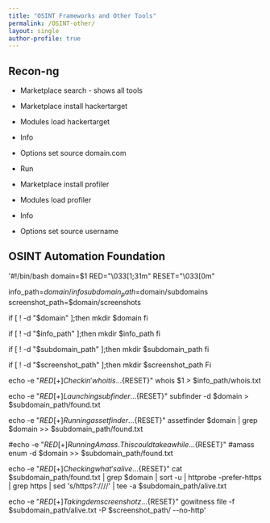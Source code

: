 ```yaml
---
title: "OSINT Frameworks and Other Tools"
permalink: /OSINT-other/
layout: single
author-profile: true
---
```


## Recon-ng
- Marketplace search - shows all tools
- Marketplace install hackertarget 
- Modules load hackertarget
- Info
- Options set source domain.com
- Run

- Marketplace install profiler
- Modules load profiler
- Info
- Options set source username

## OSINT Automation Foundation

'#!/bin/bash 
domain=$1 
RED="\033[1;31m" 
RESET="\033[0m" 

info_path=$domain/info 
subdomain_path=$domain/subdomains 
screenshot_path=$domain/screenshots 

if [ ! -d "$domain" ];then 
mkdir $domain 
fi 

if [ ! -d "$info_path" ];then
mkdir $info_path 
fi 

if [ ! -d "$subdomain_path" ];then 
mkdir $subdomain_path 
fi 

if [ ! -d "$screenshot_path" ];then 
mkdir $screenshot_path 
Fi

echo -e "${RED} [+] Checkin' who it is...${RESET}" 
whois $1 > $info_path/whois.txt 

echo -e "${RED} [+] Launching subfinder...${RESET}" 
subfinder -d $domain > $subdomain_path/found.txt 

echo -e "${RED} [+] Running assetfinder...${RESET}" 
assetfinder $domain | grep $domain >> $subdomain_path/found.txt 

#echo -e "${RED} [+] Running Amass. This could take a while...${RESET}" 
#amass enum -d $domain >> $subdomain_path/found.txt

echo -e "${RED} [+] Checking what's alive...${RESET}" 
cat $subdomain_path/found.txt | grep $domain | sort -u | httprobe -prefer-https | grep https | sed 's/https\?:\/\///' | tee -a $subdomain_path/alive.txt 

echo -e "${RED} [+] Taking dem screenshotz...${RESET}"
gowitness file -f $subdomain_path/alive.txt -P $screenshot_path/ --no-http'
